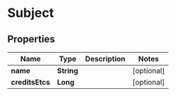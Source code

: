

# Subject

## Properties

Name | Type | Description | Notes
------------ | ------------- | ------------- | -------------
**name** | **String** |  |  [optional]
**creditsEtcs** | **Long** |  |  [optional]



